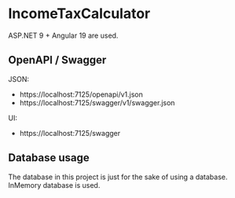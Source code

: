 # IncomeTaxCalculator

ASP.NET 9 + Angular 19 are used.

## OpenAPI / Swagger

JSON:

- https://localhost:7125/openapi/v1.json
- https://localhost:7125/swagger/v1/swagger.json

UI:

- https://localhost:7125/swagger

## Database usage

The database in this project is just for the sake of using a database. InMemory database is used.
